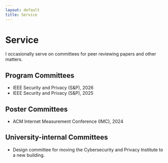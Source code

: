 ```yaml
---
layout: default
title: Service
---
```


# Service
I occasionally serve on committees for peer reviewing papers and other matters.

## Program Committees
- IEEE Security and Privacy (S&P), 2026
- IEEE Security and Privacy (S&P), 2025

## Poster Committees
- ACM Internet Measurement Conference (IMC), 2024

## University-internal Committees
- Design committee for moving the Cybersecurity and Privacy Institute to a new building.
